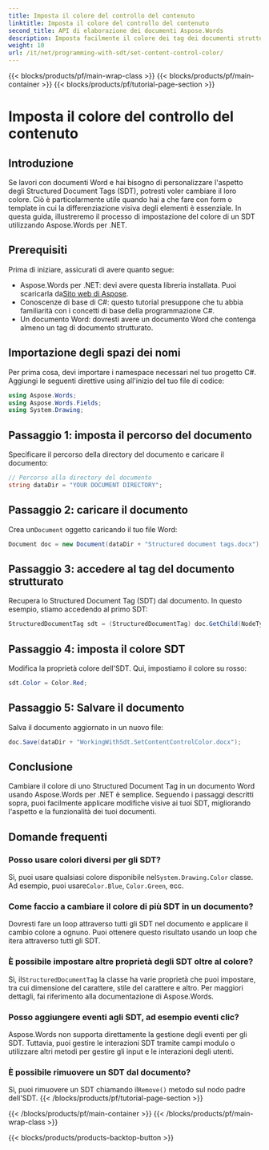 ```yaml
---
title: Imposta il colore del controllo del contenuto
linktitle: Imposta il colore del controllo del contenuto
second_title: API di elaborazione dei documenti Aspose.Words
description: Imposta facilmente il colore dei tag dei documenti strutturati in Word utilizzando Aspose.Words per .NET. Personalizza i tuoi SDT per migliorare l'aspetto del documento con questa semplice guida.
weight: 10
url: /it/net/programming-with-sdt/set-content-control-color/
---
```


{{< blocks/products/pf/main-wrap-class >}}
{{< blocks/products/pf/main-container >}}
{{< blocks/products/pf/tutorial-page-section >}}

# Imposta il colore del controllo del contenuto

## Introduzione

Se lavori con documenti Word e hai bisogno di personalizzare l'aspetto degli Structured Document Tags (SDT), potresti voler cambiare il loro colore. Ciò è particolarmente utile quando hai a che fare con form o template in cui la differenziazione visiva degli elementi è essenziale. In questa guida, illustreremo il processo di impostazione del colore di un SDT utilizzando Aspose.Words per .NET.

## Prerequisiti

Prima di iniziare, assicurati di avere quanto segue:
-  Aspose.Words per .NET: devi avere questa libreria installata. Puoi scaricarla da[Sito web di Aspose](https://releases.aspose.com/words/net/).
- Conoscenze di base di C#: questo tutorial presuppone che tu abbia familiarità con i concetti di base della programmazione C#.
- Un documento Word: dovresti avere un documento Word che contenga almeno un tag di documento strutturato.

## Importazione degli spazi dei nomi

Per prima cosa, devi importare i namespace necessari nel tuo progetto C#. Aggiungi le seguenti direttive using all'inizio del tuo file di codice:

```csharp
using Aspose.Words;
using Aspose.Words.Fields;
using System.Drawing;
```

## Passaggio 1: imposta il percorso del documento

Specificare il percorso della directory del documento e caricare il documento:

```csharp
// Percorso alla directory del documento
string dataDir = "YOUR DOCUMENT DIRECTORY";
```

## Passaggio 2: caricare il documento

 Crea un`Document` oggetto caricando il tuo file Word:

```csharp
Document doc = new Document(dataDir + "Structured document tags.docx");
```

## Passaggio 3: accedere al tag del documento strutturato

Recupera lo Structured Document Tag (SDT) dal documento. In questo esempio, stiamo accedendo al primo SDT:

```csharp
StructuredDocumentTag sdt = (StructuredDocumentTag) doc.GetChild(NodeType.StructuredDocumentTag, 0, true);
```

## Passaggio 4: imposta il colore SDT

Modifica la proprietà colore dell'SDT. Qui, impostiamo il colore su rosso:

```csharp
sdt.Color = Color.Red;
```

## Passaggio 5: Salvare il documento

Salva il documento aggiornato in un nuovo file:

```csharp
doc.Save(dataDir + "WorkingWithSdt.SetContentControlColor.docx");
```

## Conclusione

Cambiare il colore di uno Structured Document Tag in un documento Word usando Aspose.Words per .NET è semplice. Seguendo i passaggi descritti sopra, puoi facilmente applicare modifiche visive ai tuoi SDT, migliorando l'aspetto e la funzionalità dei tuoi documenti.

## Domande frequenti

### Posso usare colori diversi per gli SDT?

 Sì, puoi usare qualsiasi colore disponibile nel`System.Drawing.Color` classe. Ad esempio, puoi usare`Color.Blue`, `Color.Green`, ecc.

### Come faccio a cambiare il colore di più SDT in un documento?

Dovresti fare un loop attraverso tutti gli SDT nel documento e applicare il cambio colore a ognuno. Puoi ottenere questo risultato usando un loop che itera attraverso tutti gli SDT.

### È possibile impostare altre proprietà degli SDT oltre al colore?

 Sì, il`StructuredDocumentTag` la classe ha varie proprietà che puoi impostare, tra cui dimensione del carattere, stile del carattere e altro. Per maggiori dettagli, fai riferimento alla documentazione di Aspose.Words.

### Posso aggiungere eventi agli SDT, ad esempio eventi clic?

Aspose.Words non supporta direttamente la gestione degli eventi per gli SDT. Tuttavia, puoi gestire le interazioni SDT tramite campi modulo o utilizzare altri metodi per gestire gli input e le interazioni degli utenti.

### È possibile rimuovere un SDT dal documento?

 Sì, puoi rimuovere un SDT chiamando il`Remove()` metodo sul nodo padre dell'SDT.
{{< /blocks/products/pf/tutorial-page-section >}}

{{< /blocks/products/pf/main-container >}}
{{< /blocks/products/pf/main-wrap-class >}}

{{< blocks/products/products-backtop-button >}}
